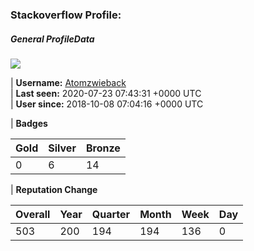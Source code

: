 ### Stackoverflow Profile:
##### General ProfileData
<!-- profile starts -->
 ![](https://i.stack.imgur.com/CGkTl.jpg?s=128&g=1)

| **Username:**  [Atomzwieback](https://stackoverflow.com/users/10471621/atomzwieback "Atomzwieback")  
| **Last seen:**  2020-07-23 07:43:31 +0000 UTC   
| **User since:**  2018-10-08 07:04:16 +0000 UTC   

| **Badges**  

| Gold | Silver | Bronze |
| :------------ | :------------ | :------------ |
| 0 | 6 | 14 |

| **Reputation Change**  

| Overall | Year | Quarter | Month |  Week | Day |
| :------------ | :------------ | :------------ | :------------ | :------------ | :------------ |
| 503 | 200 | 194 | 194 | 136 | 0 |
<!-- profile ends -->